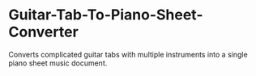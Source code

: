 # Guitar-Tab-To-Piano-Sheet-Converter
Converts complicated guitar tabs with multiple instruments into a single piano sheet music document.
